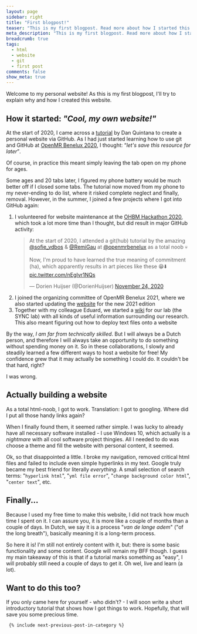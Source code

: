 ```yaml
---
layout: page
sidebar: right
title: "First blogpost!"
teaser: "This is my first blogpost. Read more about how I started this website."
meta_description: "This is my first blogpost. Read more about how I started this website"
breadcrumb: true
tags:
  - html
  - website
  - git
  - first post
comments: false
show_meta: true
---
```

Welcome to my personal website! As this is my first blogpost, I'll try to explain why and how I created this website.

<h2>How it started: <i>"Cool, my own website!"</i></h2>

<p>At the start of 2020, I came across a <a href="https://www.dsquintana.blog/create-an-academic-website-free-easy-2020/">tutorial</a> by Dan Quintana to create a personal website via GitHub. As I had just started learning how to use git and GitHub at <a href="https://openmrbenelux.github.io/">OpenMR Benelux 2020</a>, I thought: <q><em>let's save this resource for later</em></q>.</p> 
<p>Of course, in practice this  meant simply leaving the tab open on my phone for ages.</p>

<p>Some ages and 20 tabs later, I figured my phone battery would be much better off if I closed some tabs. The tutorial now moved from my phone to my never-ending to do list, where it risked complete neglect and finally, removal. However, in the summer, I joined a few projects where I got into GitHub again: </p>

<ol>
    <li>I volunteered for website maintenance at the <a href="https://ohbm.github.io/hackathon2020/">OHBM Hackathon 2020</a>, which took a lot more time than I thought, but did result in major GitHub activity:
    <blockquote class="twitter-tweet"><p lang="en" dir="ltr">At the start of 2020, I attended a git(hub) tutorial by the amazing <a href="https://twitter.com/sofie_vdbos?ref_src=twsrc%5Etfw">@sofie_vdbos</a> &amp; <a href="https://twitter.com/RemiGau?ref_src=twsrc%5Etfw">@RemiGau</a> at <a href="https://twitter.com/openmrbenelux?ref_src=twsrc%5Etfw">@openmrbenelux</a> as a total noob 💀 <br><br>Now, I&#39;m proud to have learned the true meaning of commitment (ha), which apparently results in art pieces like these 😁⬇️ <a href="https://t.co/nEgIvr1NQs">pic.twitter.com/nEgIvr1NQs</a></p>&mdash; Dorien Huijser (@DorienHuijser) <a href="https://twitter.com/DorienHuijser/status/1331353860057731074?ref_src=twsrc%5Etfw">November 24, 2020</a></blockquote> <script async src="https://platform.twitter.com/widgets.js" charset="utf-8"></script></li>
    <li>I joined the organizing committee of OpenMR Benelux 2021, where we also started updating the <a href="https://openmrbenelux.github.io">website</a> for the new 2021 edition</li>
    <li>Together with my colleague Eduard, we started a <a href="https://eur-synclab.github.io">wiki</a> for our lab (the SYNC lab) with all kinds of useful information surrounding our research. This also meant figuring out how to deploy text files onto a website</li>
</ol>

<p>By the way, <i>I am far from technically skilled</i>. But I will always be a Dutch person, and therefore I will always take an opportunity to do something without spending money on it. So in these collaborations, I slowly and steadily learned a few different ways to host a website for free! My confidence grew that it may actually be something I could do. It couldn't be that hard, right?</p>

<p>I was wrong.</p>

<h2>Actually building a website</h2>

<p>As a total html-noob, I got to work. Translation: I got to googling. Where did I put all those handy links again?</p>

<p>When I finally found them, it seemed rather simple. I was lucky to already have all necessary software installed - I use Windows 10, which actually is a <i>nightmare</i> with all cool software project thingies. All I needed to do was choose a theme and fill the website with personal content, it seemed.</p>

<p>Ok, so that disappointed a little. I broke my navigation, removed critical html files and failed to include even simple hyperlinks in my text. Google truly became my best friend for literally <i>everything</i>. A small selection of search terms: "<code>hyperlink html</code>", "<code>yml file error</code>", "<code>change background color html</code>", "<code>center text</code>", etc.</p>  

<h2>Finally...</h2>

<p>Because I used my free time to make this website, I did not track how much time I spent on it. I can assure you, it is more like a couple of months than a couple of days. In Dutch, we say it is a process "<i>van de lange adem</i>" ("of the long breath"), basically meaning it is a long-term process.</p>

<p>So here it is! I'm still not entirely content with it, but: there is some basic functionality and some content. Google will remain my BFF though. I guess my main takeaway of this is that if a tutorial marks something as "easy", I will probably still need a couple of days to get it. Oh wel, live and learn (a lot).</p>

<h2>Want to do this too?</h2>

If you only came here for yourself - who didn't? - I will soon write a short introductory tutorial that shows how I got things to work. Hopefully, that will save you some precious time. 





```
 {% include next-previous-post-in-category %}
```
